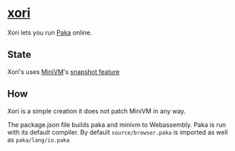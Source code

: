 # [xori](https://fastvm.github.io/xori)

Xori lets you run [Paka](https://github.com/fastvm/paka) online.

## State

Xori's uses [MiniVM](https://github.com/fastvm/minivm)'s [snapshot feature](https://github.com/FastVM/minivm/commits/main/vm/save.h)

## How

Xori is a simple creation it does not patch MiniVM in any way. 

The package.json file builds paka and minivm to Webassembly. Paka is run with its default compiler. By default `source/browser.paka` is imported as well as `paka/lang/io.paka`


